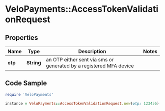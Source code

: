 # VeloPayments::AccessTokenValidationRequest

## Properties

Name | Type | Description | Notes
------------ | ------------- | ------------- | -------------
**otp** | **String** | an OTP either sent via sms or generated by a registered MFA device | 

## Code Sample

```ruby
require 'VeloPayments'

instance = VeloPayments::AccessTokenValidationRequest.new(otp: 123456)
```


